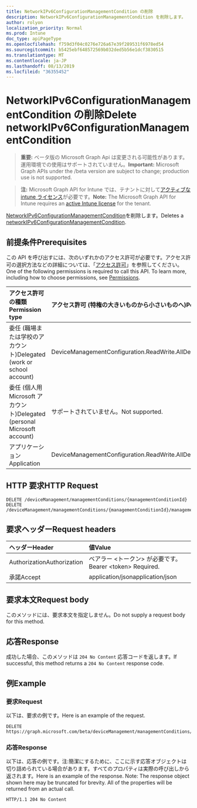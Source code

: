 ```yaml
---
title: NetworkIPv6ConfigurationManagementCondition の削除
description: NetworkIPv6ConfigurationManagementCondition を削除します。
author: rolyon
localization_priority: Normal
ms.prod: Intune
doc_type: apiPageType
ms.openlocfilehash: f759d3f04c0276e726a67e39f289531f6978ed54
ms.sourcegitcommit: b5425ebf648572569b032ded5b56e1dcf3830515
ms.translationtype: MT
ms.contentlocale: ja-JP
ms.lasthandoff: 08/13/2019
ms.locfileid: "36355452"
---
```

# <a name="delete-networkipv6configurationmanagementcondition"></a><span data-ttu-id="8a344-103">NetworkIPv6ConfigurationManagementCondition の削除</span><span class="sxs-lookup"><span data-stu-id="8a344-103">Delete networkIPv6ConfigurationManagementCondition</span></span>

> <span data-ttu-id="8a344-104">**重要:** ベータ版の Microsoft Graph Api は変更される可能性があります。運用環境での使用はサポートされていません。</span><span class="sxs-lookup"><span data-stu-id="8a344-104">**Important:** Microsoft Graph APIs under the /beta version are subject to change; production use is not supported.</span></span>

> <span data-ttu-id="8a344-105">**注:** Microsoft Graph API for Intune では、テナントに対して[アクティブな intune ライセンス](https://go.microsoft.com/fwlink/?linkid=839381)が必要です。</span><span class="sxs-lookup"><span data-stu-id="8a344-105">**Note:** The Microsoft Graph API for Intune requires an [active Intune license](https://go.microsoft.com/fwlink/?linkid=839381) for the tenant.</span></span>

<span data-ttu-id="8a344-106">[NetworkIPv6ConfigurationManagementCondition](../resources/intune-fencing-networkipv6configurationmanagementcondition.md)を削除します。</span><span class="sxs-lookup"><span data-stu-id="8a344-106">Deletes a [networkIPv6ConfigurationManagementCondition](../resources/intune-fencing-networkipv6configurationmanagementcondition.md).</span></span>

## <a name="prerequisites"></a><span data-ttu-id="8a344-107">前提条件</span><span class="sxs-lookup"><span data-stu-id="8a344-107">Prerequisites</span></span>
<span data-ttu-id="8a344-p101">この API を呼び出すには、次のいずれかのアクセス許可が必要です。アクセス許可の選択方法などの詳細については、「[アクセス許可](/graph/permissions-reference)」を参照してください。</span><span class="sxs-lookup"><span data-stu-id="8a344-p101">One of the following permissions is required to call this API. To learn more, including how to choose permissions, see [Permissions](/graph/permissions-reference).</span></span>

|<span data-ttu-id="8a344-110">アクセス許可の種類</span><span class="sxs-lookup"><span data-stu-id="8a344-110">Permission type</span></span>|<span data-ttu-id="8a344-111">アクセス許可 (特権の大きいものから小さいものへ)</span><span class="sxs-lookup"><span data-stu-id="8a344-111">Permissions (from most to least privileged)</span></span>|
|:---|:---|
|<span data-ttu-id="8a344-112">委任 (職場または学校のアカウント)</span><span class="sxs-lookup"><span data-stu-id="8a344-112">Delegated (work or school account)</span></span>|<span data-ttu-id="8a344-113">DeviceManagementConfiguration.ReadWrite.All</span><span class="sxs-lookup"><span data-stu-id="8a344-113">DeviceManagementConfiguration.ReadWrite.All</span></span>|
|<span data-ttu-id="8a344-114">委任 (個人用 Microsoft アカウント)</span><span class="sxs-lookup"><span data-stu-id="8a344-114">Delegated (personal Microsoft account)</span></span>|<span data-ttu-id="8a344-115">サポートされていません。</span><span class="sxs-lookup"><span data-stu-id="8a344-115">Not supported.</span></span>|
|<span data-ttu-id="8a344-116">アプリケーション</span><span class="sxs-lookup"><span data-stu-id="8a344-116">Application</span></span>|<span data-ttu-id="8a344-117">DeviceManagementConfiguration.ReadWrite.All</span><span class="sxs-lookup"><span data-stu-id="8a344-117">DeviceManagementConfiguration.ReadWrite.All</span></span>|

## <a name="http-request"></a><span data-ttu-id="8a344-118">HTTP 要求</span><span class="sxs-lookup"><span data-stu-id="8a344-118">HTTP Request</span></span>
<!-- {
  "blockType": "ignored"
}
-->
``` http
DELETE /deviceManagement/managementConditions/{managementConditionId}
DELETE /deviceManagement/managementConditions/{managementConditionId}/managementConditionStatements/{managementConditionStatementId}/managementConditions/{managementConditionId}
```

## <a name="request-headers"></a><span data-ttu-id="8a344-119">要求ヘッダー</span><span class="sxs-lookup"><span data-stu-id="8a344-119">Request headers</span></span>
|<span data-ttu-id="8a344-120">ヘッダー</span><span class="sxs-lookup"><span data-stu-id="8a344-120">Header</span></span>|<span data-ttu-id="8a344-121">値</span><span class="sxs-lookup"><span data-stu-id="8a344-121">Value</span></span>|
|:---|:---|
|<span data-ttu-id="8a344-122">Authorization</span><span class="sxs-lookup"><span data-stu-id="8a344-122">Authorization</span></span>|<span data-ttu-id="8a344-123">ベアラー &lt;トークン&gt; が必要です。</span><span class="sxs-lookup"><span data-stu-id="8a344-123">Bearer &lt;token&gt; Required.</span></span>|
|<span data-ttu-id="8a344-124">承諾</span><span class="sxs-lookup"><span data-stu-id="8a344-124">Accept</span></span>|<span data-ttu-id="8a344-125">application/json</span><span class="sxs-lookup"><span data-stu-id="8a344-125">application/json</span></span>|

## <a name="request-body"></a><span data-ttu-id="8a344-126">要求本文</span><span class="sxs-lookup"><span data-stu-id="8a344-126">Request body</span></span>
<span data-ttu-id="8a344-127">このメソッドには、要求本文を指定しません。</span><span class="sxs-lookup"><span data-stu-id="8a344-127">Do not supply a request body for this method.</span></span>

## <a name="response"></a><span data-ttu-id="8a344-128">応答</span><span class="sxs-lookup"><span data-stu-id="8a344-128">Response</span></span>
<span data-ttu-id="8a344-129">成功した場合、このメソッドは `204 No Content` 応答コードを返します。</span><span class="sxs-lookup"><span data-stu-id="8a344-129">If successful, this method returns a `204 No Content` response code.</span></span>

## <a name="example"></a><span data-ttu-id="8a344-130">例</span><span class="sxs-lookup"><span data-stu-id="8a344-130">Example</span></span>

### <a name="request"></a><span data-ttu-id="8a344-131">要求</span><span class="sxs-lookup"><span data-stu-id="8a344-131">Request</span></span>
<span data-ttu-id="8a344-132">以下は、要求の例です。</span><span class="sxs-lookup"><span data-stu-id="8a344-132">Here is an example of the request.</span></span>
``` http
DELETE https://graph.microsoft.com/beta/deviceManagement/managementConditions/{managementConditionId}
```

### <a name="response"></a><span data-ttu-id="8a344-133">応答</span><span class="sxs-lookup"><span data-stu-id="8a344-133">Response</span></span>
<span data-ttu-id="8a344-p102">以下は、応答の例です。注:簡潔にするために、ここに示す応答オブジェクトは切り詰められている場合があります。すべてのプロパティは実際の呼び出しから返されます。</span><span class="sxs-lookup"><span data-stu-id="8a344-p102">Here is an example of the response. Note: The response object shown here may be truncated for brevity. All of the properties will be returned from an actual call.</span></span>
``` http
HTTP/1.1 204 No Content
```






